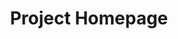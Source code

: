 ---
home: true
icon: home
title: Project Homepage
heroImage: /assets/image/bot_avatar.png
bgImage: /assets/image/HomePage/HeroBg.webp
bgImageDark: /assets/image/HomePage/HeroBg.webp
bgImageStyle:
  background-attachment: fixed
heroText: QQ Bot "Arona" & "Xinglan"
tagline: <br><br><br>Sorry, the service provided by this QQ bot is not available in your language.<br>You can check out the rest of the content (see buttons below)<br><br><br>
heroFullScreen: true
actions:
#  - text: End User License Agreement
#    icon: file-text
#    link: ./documentation/eula.md
#    type: primary
#  - text: Get Started
#    icon: play
#    link: ./documentation/UsageGuide.md
#    type: sub-button
    
  - text: Telegram-Onebot-Adapter
    icon: server
    link: ./documentation/Telegram-Onebot-Adapter.md
    type: primary


#highlights:
#  
#  - header: Tips
#    bgImage: https://theme-hope-assets.vuejs.press/bg/7-light.svg
#    bgImageDark: https://theme-hope-assets.vuejs.press/bg/7-dark.svg
#    highlights:
#        - title: 'Tips: Please note the difference between full-width and half-width characters. Arona uses half-width "#" instead of full-width "＃".'
#        - title: 'Tips: Some commands require parameters to be separated by spaces, e.g., `#transfer@user 100`.'
#        - title: 'Tips: All commands with "[]" indicate required parameters, and "<>" indicate optional parameters. Please remove the brackets and replace with the corresponding content before sending.'
#        - title: 'Tips: All Xinglan commands use "@Xinglan /" as a prefix. Please make sure to select @.'
#
#  - header: Command Functions
#    image: /assets/image/HomePage/Icon/box.svg
#    bgImage: https://theme-hope-assets.vuejs.press/bg/3-light.svg
#    bgImageDark: https://theme-hope-assets.vuejs.press/bg/3-dark.svg
#    highlights:
#      - title: Query BlueArchive game strategy
#      - title: BlueArchive lottery simulation
#      - title: Daily news and Bilibili new anime recommendations
#      - title: Daily fortune, luck, and tarot card queries
#      - title: Special mechanisms and system functions
#        
#  - header: Miscellaneous Functions
#    image: /assets/image/HomePage/Icon/miscellaneous.svg
#    bgImage: /assets/image/HomePage/Menu.webp
#    bgImageDark: /assets/image/HomePage/Menu.webp
#    features:
#      - title: '#single draw'
#        icon: dice
#        details: BlueArchive single draw
#        
#      - title: '#ten consecutive draws'
#        icon: dice-d20
#        details: BlueArchive ten consecutive draws
#        
#      - title: '#tarot card'
#        icon: magic
#        details: Draw a tarot card
#        
#      - title: '#strategy [student/map/misc]'
#        icon: book
#        details: Query BlueArchive strategy
#        
#      - title: '#event [CN/JP/Global]'
#        icon: calendar
#        details: Query BlueArchive event
#        
#      - title: "#today's fortune"
#        icon: star
#        details: Query today's fortune
#        
#      - title: "#today's luck"
#        icon: thumbs-up
#        details: Query today's luck
#        
#      - title: "#draw wife/#change wife/today's wife"
#        icon: user
#        details: Draw/change/view today's random group member as wife
#        
#      - title: '#mcp [ip]'
#        icon: server
#        details: Query Minecraft server information
#        
#      - title: "#today's news"
#        icon: newspaper
#        details: Get today's 60-second news
#        
#      - title: "#today's anime"
#        icon: tv
#        details: Get today's Bilibili new anime
#        
#      - title: '#economy menu'
#        icon: money-bill-wave
#        details: View economy system menu
#        
#      - title: '#favorability menu'
#        icon: heart
#        details: View favorability system menu
#        
#      - title: '#emoji menu'
#        icon: images
#        details: View emoji system menu
#        
#      - title: '#echo hole menu'
#        icon: comment
#        details: View echo hole system menu
#        
#      - title: '#pet menu'
#        icon: paw
#        details: View pet system menu
#        
#      - title: '#Wordle menu'
#        icon: gamepad
#        details: View Wordle game menu   
#        
#    
#
#  - header: Economy System
#    description: '"Arona" is equipped with a complete economy system, allowing you to use coins for purchases, games, and other operations'
#    image: /assets/image/HomePage/Icon/economy.svg
#    bgImage: /assets/image/HomePage/EconomyBg.webp
#    bgImageDark: /assets/image/HomePage/EconomyBg.webp
#    bgImageStyle:
#      background-repeat: repeat
#      background-size: initial
#    features:
#      - title: '#personal information'
#        icon: id-card
#        details: View your personal information, including coins, titles, bank, etc.
#        
#        
#      - title: '#sign in'
#        icon: calendar-check
#        details: Daily sign-in to get varying amounts of coins
#        
#      - title: '#transfer@[user] [coins]'
#        icon: exchange-alt
#        details: Transfer your coins to other users
#        
#      - title: '#deposit [coins]'
#        icon: piggy-bank
#        details: Deposit your coins into the bank
#        
#      - title: '#withdraw [coins]'
#        icon: money-bill-wave
#        details: Withdraw your coins from the bank
#        
#      - title: 'Interest Mechanism'
#        icon: hand-holding-usd
#        details: Daily bank deposits will earn interest
#        
#      - title: 'Titles'
#        icon: crown
#        details: Earn different titles based on your coin amount
#        
#      - title: 'Coming Soon'
#        icon: ellipsis
#        details: More features are under development
#
#  - header: Favorability System
#    description: At the same time, "Arona" is equipped with a high compatibility favorability system, allowing you to improve favorability with "Arona" while spending coins
#    image: /assets/image/HomePage/Icon/heart.svg
#    bgImage: /assets/image/HomePage/FavorBg.webp
#    bgImageDark: /assets/image/HomePage/FavorBg.webp
#    features:
#      - title: '#manufacture [coins]'
#        icon: hammer
#        details: Use coins to manufacture items and improve favorability
#        
#      - title: '#view manufacture'
#        icon: search
#        details: View the status of your manufacturing items<br>Directly obtain completed items
#        
#      - title: '#favorability'
#        icon: heart
#        details: View "Arona"'s favorability towards you
#        
#      - title: '#favorability ranking'
#        icon: list
#        details: View the favorability of all recorded users in the group<br>Ranked from high to low
#        
#      - title: 'Coming Soon'
#        icon: ellipsis
#        details: More features are under development
#
#  - header: Emoji System
#    description: '"Arona" is also equipped with an emoji system, allowing you to freely generate your favorite emojis'
#    image: /assets/image/HomePage/Icon/layout.svg
#    bgImage: /assets/image/HomePage/EmojiBg.webp
#    bgImageDark: /assets/image/HomePage/EmojiBg.webp
#    features:
#      - title: 'pet'
#        icon: images
#        details: Get emoji list
#      
#      - title: '[emoji keyword]'
#        icon: image
#        details: Get emoji for the specified keyword
#        
#      - title: '[emoji keyword] @[user]'
#        icon: user
#        details: Get emoji for the specified keyword, avatar as the specified user
#        
#      - title: '[emoji keyword] [text]'
#        icon: font
#        details: Get emoji for the specified keyword, text as the specified text
#        
#
#  - header: Echo Hole System
#    description: '"Arona" Echo Hole System allows you to spend coins to send messages to the echo hole for other users to see'
#    image: /assets/image/HomePage/Icon/features.svg
#    bgImage: /assets/image/HomePage/EchoBg.webp
#    bgImageDark: /assets/image/HomePage/EchoBg.webp
#    features:
#      - title: '#add echo hole [text]'
#        icon: plus
#        details: Add an echo hole, other users can see it through commands
#        
#      - title: '#echo hole <echo hole ID>'
#        icon: comment
#        details: View random/specified echo hole content (ID is a number, random if not filled)
#        
#      - title: '#echo hole list'
#        icon: list
#        details: View all your echo hole IDs
#        
#      - title: '#delete echo hole [ID]'
#        icon: trash-alt
#        details: Delete your specified echo hole
#        
#      - title: '#report echo hole [ID]'
#        icon: exclamation-triangle
#        details: Report the specified echo hole
#        
#      - title: 'Coming Soon'
#        icon: ellipsis
#        details: More features are under development
#
#  - header: Beta - Pet System
#    description: '"Arona" introduces a new pet system, allowing you to raise your own pet
#    image: /assets/image/HomePage/Icon/advanced.svg'
#    bgImage: /assets/image/HomePage/PetBg.webp
#    bgImageDark: /assets/image/HomePage/PetBg.webp
#    features:
#      - title: '#pet list'
#        icon: list
#        details: View all pet lists
#        
#      - title: '#adopt pet [pet name] <pet name>'
#        icon: plus
#        details: Adopt a pet, you can customize the pet name (first parameter)
#        
#      - title: '#view pet'
#        icon: search
#        details: View your pet information
#        
#      - title: '#abandon pet'
#        icon: trash-alt
#        details: Abandon your pet
#        
#      - title: '#pet sleep'
#        icon: bed
#        details: Let your pet sleep, values will not change during this period
#        
#      - title: '#wake up pet'
#        icon: sun
#        details: Wake up your pet, values will resume calculation
#        
#      - title: '#create task'
#        icon: tasks
#        details: Create a creative workshop pet task, consuming a certain amount of coins each time, will be displayed after approval
#        
#      - title: '#create item'
#        icon: hammer
#        details: Create a creative workshop pet item, consuming a certain amount of coins each time, will be displayed after approval
#        
#      - title: '#view task list' 
#        icon: list
#        details: View your pet task list
#        
#      - title: '#start task [task ID]'
#        icon: play
#        details: Start your pet task, gain technology points, mood, experience
#        
#      - title: '#view task'
#        icon: search
#        details: View your pet task status, if the time is up, it will end directly
#        
#      - title: '#end task'
#        icon: stop
#        details: End your pet task, gain technology points, mood, experience
#        
#      - title: '#view item list'
#        icon: list
#        details: View your pet item list
#        
#      - title: '#buy item [item ID]'
#        icon: shopping-cart
#        details: Buy your pet item, consuming coins
#        
#      - title: '#exchange technology points [spend coins amount]'
#        icon: exchange-alt
#        details: Exchange your coins for technology points at a fixed rate
#        
#      - title: 'Coming Soon'
#        icon: ellipsis
#        details: More features are under development
#        
#  - header: Beta - Wordless Game
#    description: '"Arona" introduces a new Wordle game'
#    image: /assets/image/HomePage/WordlePic.webp
#    bgImage: /assets/image/HomePage/WordleBg.webp
#    bgImageDark: /assets/image/HomePage/WordleBg.webp
#    features:
#      - title: "#wordle"
#        icon: gamepad
#        details: Start Wordle game
#        
#      - title: "#wordle group wordle"
#        icon: gamepad
#        details: Start Wordle group game (shared by all in the group)
#        
#      - title: "#exit"
#        icon: sign-out-alt
#        details: Exit Wordle game
#        
#      - title: "#wordle (daily/weekly/monthly) ranking"
#        icon: list
#        details: View Wordle ranking (daily/weekly/monthly)
#        
#      - title: "#wordle (daily/weekly/monthly) group ranking"
#        icon: list
#        details: View Wordle group ranking (daily/weekly/monthly)
#  - header: New Features
#    description: '"Arona" is constantly being updated, more features are under development'
#    image: /assets/image/HomePage/Icon/advanced.svg
#    bgImage: /assets/image/HomePage/ComingSoonBg.webp
#    bgImageDark: /assets/image/HomePage/ComingSoonBg.webp
#    highlights:
#      - title: 'More Features'
#        icon: ellipsis
#        details: More features are under development

# copyright: false
// footer: Using <a href="https://theme-hope.vuejs.press/zh/" target="_blank">VuePress Theme Hope</a> theme | by Travellerr
---